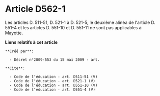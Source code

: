 # Article D562-1

Les articles D. 511-51, D. 521-1 à D. 521-5, le deuxième alinéa de l'article D. 551-4 et les articles D. 551-10 et D. 551-11
ne sont pas applicables à Mayotte.

**Liens relatifs à cet article**

	**Créé par**:

	  - Décret n°2009-553 du 15 mai 2009 - art.

	**Cite**:

	  - Code de l'éducation - art. D511-51 (V)
	  - Code de l'éducation - art. D521-1 (V)
	  - Code de l'éducation - art. D551-10 (V)
	  - Code de l'éducation - art. D551-4 (V)
